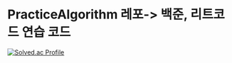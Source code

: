 # PracticeAlgorithm 레포-> 백준, 리트코드 연습 코드

[![Solved.ac Profile](http://mazassumnida.wtf/api/v2/generate_badge?boj=alinghi)](https://solved.ac/alinghi) <!-- Thx to SkyLightQP -->
